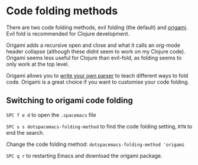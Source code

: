 # Code folding methods

There are two code folding methods, evil folding (the default) and [origami](https://github.com/gregsexton/origami.el).  Evil fold is recommended for Clojure development.

Origami adds a recursive open and close and what it calls an org-mode header collapse (although these didnt seem to work on my Clojure code). Origami seems less useful for Clojure than evil-fold, as folding seems to only work at the top level.

Origami allows you to [write your own parser](https://github.com/gregsexton/origami.el#does-it-support-my-favourite-major-mode) to teach different ways to fold code.  Origami is a great choice if you want to customise your code folding.


## Switching to origami code folding

`SPC f e d` to open the `.spacemacs` file

`SPC s s dotspacemacs-folding-method` to find the code folding setting, `RTN` to end the search.

Change the code folding method: `dotspacemacs-folding-method 'origami`

`SPC q r` to restarting Emacs and download the origami package.
